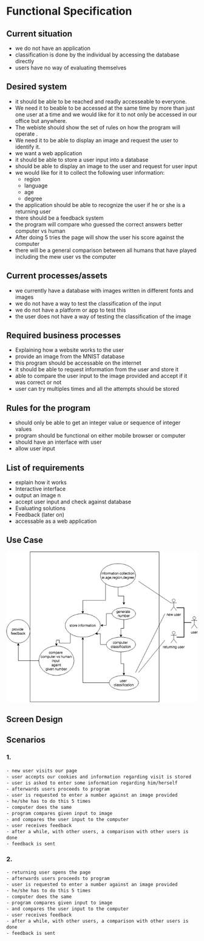 # Functional Specification

## Current situation 
- we do not have an application 
- classification is done by the individual by accessing the database directly
- users have no way of evaluating themselves


## Desired system 
- it should be able to be reached and readly accesseable to everyone. 
- We need it to beable to be accessed at the same time by more than just one user at a time and we would like for it to not only be accessed in our office but anywhere.
- The webiste should show the set of rules on how the program will operate .
- We need it to be able to display an image and request the user to identify it.
- we want a web application
- it should be able to store a user input into a database 
- should be able to display an image to the user and request for user input
- we would like for it to collect the following user information:
  - region
  - language
  - age
  - degree
- the application should be able to recognize the user if he or she is a returning user
- there should be a feedback system
- the program will compare who guessed the correct answers better computer vs human
- After doing 5 tries the page will show the user his score against the computer 
- there will be a general comparison between all humans that have played including the mew user vs the computer


## Current processes/assets
- we currently have a database with images written in different fonts and images
- we do not have a way to test the classification of the input
- we do not have a platform or app to test this
- the user does not have a way of testing the classification of the image
 
## Required business processes
- Explaining how a website works to the user
- provide an image from the MNIST database
- this program should be accessable on the internet 
- it should be able to request information from the user and store it
- able to compare the user input to the image provided and accept if it was correct or not
- user can try multiples times and all the attempts should be stored 


## Rules for the program
- should only be able to get an integer value or sequence of integer values
- program should be functional on either mobile browser or computer
- should have an interface with user 
- allow user input

## List of requirements
- explain how it works
- Interactive interface
- output an image n
- accept user input and check against database 
- Evaluating solutions
- Feedback (later on)
- accessable as a web application

## Use Case 

![MNIST diagram use case.drawio.png](https://github.com/ltlx4/mnist-human/blob/deeb96106337935b4e910d5458721af9448b99c7/diagrams/MNIST%20diagram%20use%20case.drawio.png)

## Screen Design

## Scenarios
### 1.
    - new user visits our page
    - user accepts our cookies and information regarding visit is stored
    - user is asked to enter some information regarding him/herself
    - afterwards users proceeds to program
    - user is requested to enter a number against an image provided 
    - he/she has to do this 5 times
    - computer does the same
    - program compares given input to image
    - and compares the user input to the computer
    - user receives feedback
    - after a while, with other users, a comparison with other users is done
    - feedback is sent
    
### 2.
    - returning user opens the page
    - afterwards users proceeds to program
    - user is requested to enter a number against an image provided 
    - he/she has to do this 5 times
    - computer does the same
    - program compares given input to image
    - and compares the user input to the computer
    - user receives feedback
    - after a while, with other users, a comparison with other users is done
    - feedback is sent 
